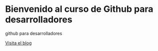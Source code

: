 # Bienvenido al curso de Github para desarrolladores
github para desarrolladores

[Visita el blog](http://muycomputer.com)
